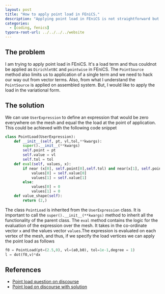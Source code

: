 ```yaml
---
layout: post
title: "How to apply point load in FEniCS."
description: "Applying point load in FEniCS is not straightforward but doable."
categories: 
  - [coding, fenics]
typora-root-url: ../../../../website
---
```


## The problem

I am trying to apply point load in FEniCS. It's a load term and thus couldnot be applied as `DirichletBC` and `pointwise` in FEniCS. The `PointSource` method also limits us to application of a single term and we need to hack our way out from vector terms. Also, from what I understand the `PointSource` is applied on assembled system. But, I would like to apply the load in the variational form.

## The solution

We can use `UserExpression` to define an expression that would be zero everywhere on the mesh and equal the the load at the point of application. This could be achieved with the following code snippet

```python
class PointLoad(UserExpression):
    def __init__(self, pt, vl,tol,**kwargs):
        super().__init__(**kwargs)
        self.point = pt
        self.value = vl
        self.tol = tol
    def eval(self, values, x):
        if near (x[0], self.point[0],self.tol) and near(x[1], self.point[1],self.tol):
            values[0] = self.value[0]
            values[1] = self.value[1]
        else:
            values[0] = 0
            values[1] = 0
    def value_shape(self):
        return (2,)
```

The class `PointLoad` is inherited from the `UserExpression` class. It is important to call the `super().__init__(**kwargs)` method to inherit all the functionality of the parent class. The `eval` method contains the logic for the evaluation of the expression over the mesh. It takes in the co-ordinate vector `x` and the values vector `values`.The expression is evaluated on each vertex of the mesh, and thus, if we specify the load vertices we can apply the point load as follows

```py
f0 = PointLoad(pt=(2.5,0), vl=(a0,b0), tol=1e-1,degree = 1)
l = dot(f0,v)*dx
```

## References

- [Point load question on discourse](https://fenicsproject.discourse.group/t/point-load-and-body-force/2556/7)
- [Point load on discourse with solution](https://fenicsproject.discourse.group/t/how-to-address-point-boundary-condition/3286/2)

